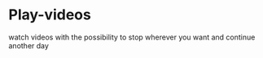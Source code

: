 # Play-videos
  watch videos with the possibility to stop wherever you want and continue another day
